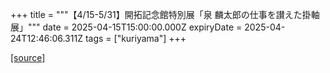 +++
title = """【4/15-5/31】開拓記念館特別展「泉 麟太郎の仕事を讃えた掛軸展」"""
date = 2025-04-15T15:00:00.000Z
expiryDate = 2025-04-24T12:46:06.311Z
tags = ["kuriyama"]
+++


[[source]](https://www.town.kuriyama.hokkaido.jp/soshiki/55/31491.html)
